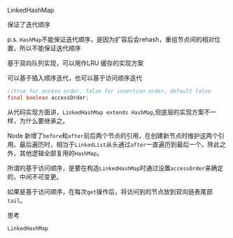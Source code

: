 LinkedHashMap

保证了迭代顺序

p.s. `HashMap`不能保证迭代顺序，是因为扩容后会rehash，重组节点间的相对位置，所以不能保证迭代顺序

基于双向队列实现，可以用作LRU 缓存的实现方案

可以基于插入顺序迭代，也可以基于访问顺序迭代

```java
//true for access order, false for insertion order, default false
final boolean accessOrder;
```

从代码实现方面讲，`LinkedHashMap extends HashMap`,但底层的实现方案不一样，为什么要继承之。

Node 新增了`before`和`after`前后两个节点的引用，在创建新节点时维护这两个引用。最后遍历时，相当于`LinkedList`从头通过`after`一直遍历到最后一个。除此之外，其他逻辑全部复用的`HashMap`。

所谓的基于访问顺序，是要在构造`LinkedHashMap`时通过设置`accessOrder`来确定的，中间不可变更。

如果是基于访问顺序，在每次`get`操作后，将访问到的节点放到双向链表尾部`tail`。

思考

`LinkedHashMap`